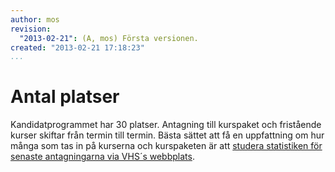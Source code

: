 ```yaml
---
author: mos
revision:
  "2013-02-21": (A, mos) Första versionen.
created: "2013-02-21 17:18:23"
...
```

Antal platser
==================================

Kandidatprogrammet har 30 platser. Antagning till kurspaket och fristående kurser skiftar från termin till termin. Bästa sättet att få en uppfattning om hur många som tas in på kurserna och kurspaketen är att [studera statistiken för senaste antagningarna via VHS´s webbplats](http://statistik.vhs.se/).
